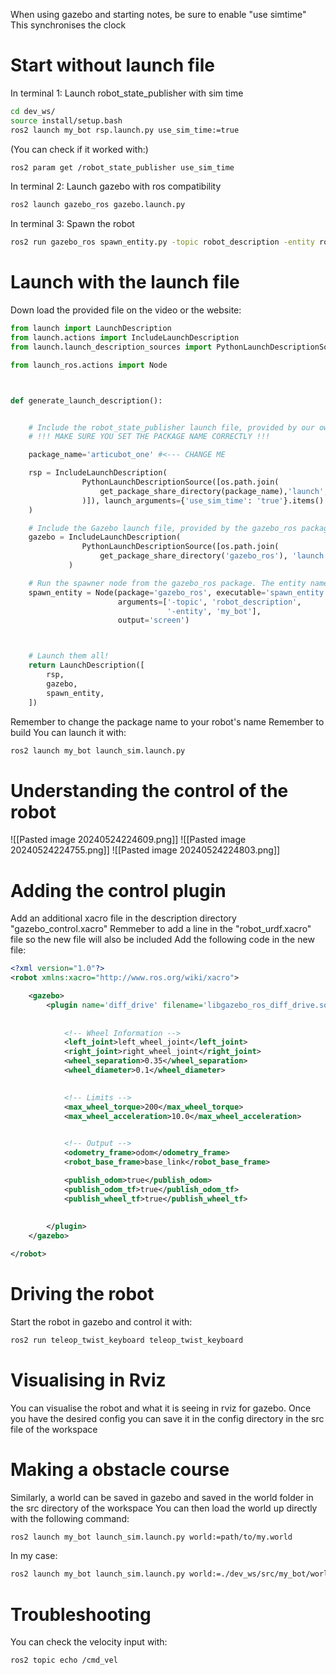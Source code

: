 When using gazebo and starting notes, be sure to enable "use simtime"
This synchronises the clock
# Start without launch file
In terminal 1:  Launch robot_state_publisher with  sim time
```bash
cd dev_ws/
source install/setup.bash
ros2 launch my_bot rsp.launch.py use_sim_time:=true
```
(You can check if it worked with:)
```bash
ros2 param get /robot_state_publisher use_sim_time
```
In terminal 2: Launch gazebo with ros compatibility
```bash
ros2 launch gazebo_ros gazebo.launch.py
```
In terminal 3: Spawn the robot
```bash
ros2 run gazebo_ros spawn_entity.py -topic robot_description -entity robot_name
```
# Launch with the launch file
Down load the provided file on the video or the website:
```python
from launch import LaunchDescription
from launch.actions import IncludeLaunchDescription
from launch.launch_description_sources import PythonLaunchDescriptionSource

from launch_ros.actions import Node



def generate_launch_description():


    # Include the robot_state_publisher launch file, provided by our own package. Force sim time to be enabled
    # !!! MAKE SURE YOU SET THE PACKAGE NAME CORRECTLY !!!

    package_name='articubot_one' #<--- CHANGE ME

    rsp = IncludeLaunchDescription(
                PythonLaunchDescriptionSource([os.path.join(
                    get_package_share_directory(package_name),'launch','rsp.launch.py'
                )]), launch_arguments={'use_sim_time': 'true'}.items()
    )

    # Include the Gazebo launch file, provided by the gazebo_ros package
    gazebo = IncludeLaunchDescription(
                PythonLaunchDescriptionSource([os.path.join(
                    get_package_share_directory('gazebo_ros'), 'launch', 'gazebo.launch.py')]),
             )

    # Run the spawner node from the gazebo_ros package. The entity name doesn't really matter if you only have a single robot.
    spawn_entity = Node(package='gazebo_ros', executable='spawn_entity.py',
                        arguments=['-topic', 'robot_description',
                                   '-entity', 'my_bot'],
                        output='screen')



    # Launch them all!
    return LaunchDescription([
        rsp,
        gazebo,
        spawn_entity,
    ])
```
Remember to change the package name to your robot's name
Remember to build
You can launch it with:
```bash
ros2 launch my_bot launch_sim.launch.py
```
# Understanding the control of the robot
![[Pasted image 20240524224609.png]]
![[Pasted image 20240524224755.png]]
![[Pasted image 20240524224803.png]]
# Adding the control plugin
Add an additional xacro file in the description directory "gazebo_control.xacro"
Remmeber to add a line in the "robot_urdf.xacro" file so the new file will also be included
Add the following code in the new file:
```xml
<?xml version="1.0"?>
<robot xmlns:xacro="http://www.ros.org/wiki/xacro">

    <gazebo>
        <plugin name='diff_drive' filename='libgazebo_ros_diff_drive.so'>
    
    
            <!-- Wheel Information -->
            <left_joint>left_wheel_joint</left_joint>
            <right_joint>right_wheel_joint</right_joint>
            <wheel_separation>0.35</wheel_separation>
            <wheel_diameter>0.1</wheel_diameter>
    

            <!-- Limits -->
            <max_wheel_torque>200</max_wheel_torque>
            <max_wheel_acceleration>10.0</max_wheel_acceleration>
    

            <!-- Output -->
            <odometry_frame>odom</odometry_frame>
            <robot_base_frame>base_link</robot_base_frame>

            <publish_odom>true</publish_odom>
            <publish_odom_tf>true</publish_odom_tf>
            <publish_wheel_tf>true</publish_wheel_tf>
    
    
        </plugin>
    </gazebo>

</robot>
```

# Driving the robot
Start the robot in gazebo and control it with:
```bash
ros2 run teleop_twist_keyboard teleop_twist_keyboard
```

# Visualising in Rviz
You can visualise the robot and what it is seeing in rviz for gazebo. Once you have the desired config you can save it in the config directory in the src file of the workspace

# Making a obstacle course
Similarly, a world can be saved in gazebo and saved in the world folder in the src directory of the workspace
You can then load the world up directly with the following command:
```bash
ros2 launch my_bot launch_sim.launch.py world:=path/to/my.world
```
In my case:
```bash
ros2 launch my_bot launch_sim.launch.py world:=./dev_ws/src/my_bot/worlds/obstacles.world
```

# Troubleshooting
You can check the velocity input with:
```bash
ros2 topic echo /cmd_vel
```
